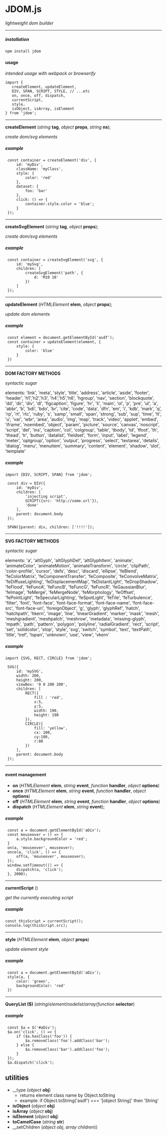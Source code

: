 



# JDOM.js

_lightweight dom builder_

---







##### installation

```
npm install jdom

```

#### usage

_intended usage with webpack or browserify_

```
import {
   createElement, updateElement,
   DIV, SPAN, SCRIPT, STYLE, // ...etc
   on, once, off, dispatch,
   currentScript,
   style,
   isObject, isArray, isElement
} from 'jdom';
```

---






__createElement__ (_string_ __tag__, _object_ __props__, _string_ __ns__);

_create dom/svg elements_

##### example
```
 const container = createElement('div', {
     id: 'myDiv',
     className: 'myClass',
     style: {
         color: 'red'
     },
     dataset: {
         foo: 'bar'
     },
     click: () => {
         container.style.color = 'blue';
     }
 });
```








---






__createSvgElement__ (_string_ __tag__, _object_ __props__);

_create dom/svg elements_

##### example
```
 const container = createSvgElement('svg', {
     id: 'mySvg',
     children: [
         createSvgElement('path', {
             d: 'M10 10'
         })
     ]
 });
```







---






__updateElement__ (_HTMLElement_ __elem__, _object_ __props__);

_update dom elements_

##### example
```
 const element = document.getElementById('asdf');
 const container = updateElement(element, {
     style: {
         color: 'blue'
     }
 })
```







---






__DOM FACTORY METHODS__

_syntactic sugar_

elements: 'link', 'meta', 'style', 'title', 'address', 'article', 'aside', 'footer', 'header', 'h1','h2','h3', 'h4','h5','h6', 'hgroup', 'nav', 'section', 'blockquote', 'dd', 'dir', 'div', 'dl', 'figcaption', 'figure', 'hr', 'li', 'main', 'ol', 'p', 'pre', 'ul', 'a', 'abbr', 'b', 'bdi', 'bdo', 'br', 'cite', 'code', 'data', 'dfn', 'em', 'i', 'kdb', 'mark', 'q', 'rp', 'rt', 'rtc', 'ruby', 's', 'samp', 'small', 'span', 'strong', 'sub', 'sup', 'time', 'tt', 'u', 'var', 'wbr', 'area', 'audio', 'img', 'map', 'track', 'video', 'applet', 'embed', 'iframe', 'noembed', 'object', 'param', 'picture', 'source', 'canvas', 'noscript', 'script', 'del', 'ins', 'caption', 'col', 'colgroup', 'table', 'tbody', 'td', 'tfoot', 'th', 'thead', 'tr', 'button', 'datalist', 'fieldset', 'form', 'input', 'label', 'legend', 'meter', 'optgroup', 'option', 'output', 'progress', 'select', 'textarea', 'details', 'dialog', 'menu', 'menuitem', 'summary', 'content', 'element', 'shadow', 'slot', 'template'

##### example
```
import {DIV, SCRIPT, SPAN} from 'jdom';

 const div = DIV({
     id: 'myDiv',
     children: [
         'injecting script',
         SCRIPT({src: 'http://some.url'}),
         'done'
     ],
     parent: document.body
 });

 SPAN({parent: div, children: ['!!!!']);
```






---






__SVG FACTORY METHODS__

_syntactic sugar_

elements: 'a', 'altGyph', 'altGlyphDef', 'altGlyphItem', 'animate', 'animateColor', 'animateMotion', 'animateTransform', 'circle', 'clipPath', 'color-profile', 'cursor', 'defs', 'desc', 'discard', 'ellipse', 'feBlend', 'feColorMatrix', 'feComponentTransfer', 'feComposite', 'feConvolveMatrix', 'feDiffuseLighting', 'feDisplacementMap', 'feDistantLight', 'feDropShadow', 'feFlood', 'feFuncA', 'feFuncB', 'feFuncG', 'feFuncR', 'feGaussianBlur', 'feImage', 'feMerge', 'feMergeNode', 'feMorphology', 'feOffset', 'fePointLight', 'feSpecularLighting', 'feSpotLight', 'feTile', 'feTurbulence', 'filter', 'font', 'font-face', 'font-face-format', 'font-face-name', 'font-face-src', 'font-face-uri', 'foreignObject', 'g', 'glyph', 'glyphRef', 'hatch', 'hatchpath', 'hkern', 'image', 'line', 'linearGradient', 'marker', 'mask', 'mesh', 'meshgradient', 'meshpatch', 'meshrow', 'metadata', 'missing-glyph', 'mpath', 'path', 'pattern', 'polygon', 'polyline', 'radialGradient', 'rect', 'script', 'set', 'solidcolor', 'stop', 'style', 'svg', 'switch', 'symbol', 'text', 'textPath', 'title', 'tref', 'tspan', 'unknown', 'use', 'view', 'vkern'

##### example
```
import {SVG, RECT, CIRCLE} from 'jdom';

 SVG({
     id: 'mySVG',
     width: 200,
     height: 200,
     viewBox: '0 0 200 200',
     children: [
         RECT({
             fill : 'red',
             x:5,
             y:5,
             width: 190,
             height: 190
         }),
         CIRCLE({
             fill: 'yellow',
             cx: 100,
             cy:100,
             r:80
         })
     ],
     parent: document.body
 });
```







---






#### event management

* __on__ (_HTMLElement_ __elem__, _string_ __event__, _function_ __handler__, _object_ __options__)
* __once__ (_HTMLElement_ __elem__, _string_ __event__, _function_ __handler__, _object_ __options__)
* __off__ (_HTMLElement_ __elem__, _string_ __event__, _function_ __handler__, _object_ __options__)
* __dispatch__ (_HTMLElement_ __elem__, _string_ __event__);

##### example
```
 const a = document.getElementById('aDiv');
 const mouseover = () => {
     a.style.backgroundColor = 'red';
 }
 on(a, 'mouseover', mouseover);
 once(a, 'click', () => {
     off(a, 'mouseover', mouseover);
 });
 window.setTimeout(() => {
     dispatch(a, 'click');
 }, 2000);
```






---






__currentScript__ ()

_get the currently executing script_

##### example

```
const thisScript = currentScript();
console.log(thisScript.src);
```






---






__style__ (_HTMLElement_ __elem__, _object_ __props__)

_update element style_

##### example
```
 const a = document.getElementById('aDiv');
 style(a, {
     color: 'green',
     backgroundColor: 'red'
 })
```







---






__QueryList ($)__ (_string_/_element_/_nodelist_/_array_/_function_ __selector__)

##### example
```
 const $a = $('#aDiv');
 $a.on('click', () => {
     if ($a.hasClass('foo')) {
         $a.removeClass('foo').addClass('bar');
     } else {
         $a.removeClass('bar').addClass('foo');
     }
 });
 $a.dispatch('click');
```







## utilities

* __type (_object_ __obj__)
    * returns element class name by Object.toString
    * example: if Object.toString('asdf') === '[object String]' then 'String'
* __isObject__ (_object_ __obj__)
* __isArray__ (_object_ __obj__)
* __isElement__ (_object_ __obj__)
* __toCamelCase__ (_string_ __str__)
* __setChildren (_object_ _obj_, _array_ _children_))




